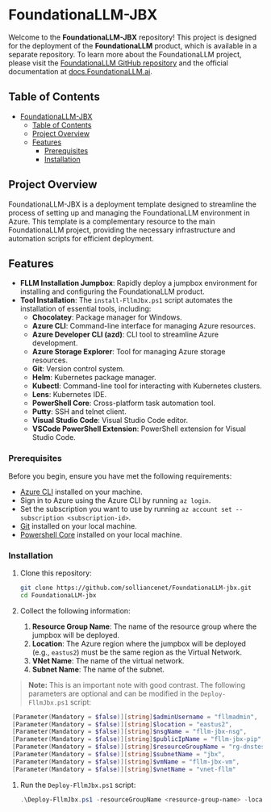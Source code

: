 # FoundationaLLM-JBX

Welcome to the **FoundationaLLM-JBX** repository! This project is designed for the deployment of the **FoundationaLLM** product, which is available in a separate repository. To learn more about the FoundationaLLM project, please visit the [FoundationaLLM GitHub repository](https://github.com/solliancenet/FoundationaLLM) and the official documentation at [docs.FoundationaLLM.ai](https://docs.FoundationaLLM.ai/).

## Table of Contents

- [FoundationaLLM-JBX](#foundationallm-jbx)
  - [Table of Contents](#table-of-contents)
  - [Project Overview](#project-overview)
  - [Features](#features)
    - [Prerequisites](#prerequisites)
    - [Installation](#installation)

## Project Overview

FoundationaLLM-JBX is a deployment template designed to streamline the process of setting up and managing the FoundationaLLM environment in Azure. This template is a complementary resource to the main FoundationaLLM project, providing the necessary infrastructure and automation scripts for efficient deployment.

## Features

- **FLLM Installation Jumpbox**: Rapidly deploy a jumpbox environment for installing and configuring the FoundationaLLM product.
- **Tool Installation**: The `install-FllmJbx.ps1` script automates the installation of essential tools, including:
  - **Chocolatey**: Package manager for Windows.
  - **Azure CLI**: Command-line interface for managing Azure resources.
  - **Azure Developer CLI (azd)**: CLI tool to streamline Azure development.
  - **Azure Storage Explorer**: Tool for managing Azure storage resources.
  - **Git**: Version control system.
  - **Helm**: Kubernetes package manager.
  - **Kubectl**: Command-line tool for interacting with Kubernetes clusters.
  - **Lens**: Kubernetes IDE.
  - **PowerShell Core**: Cross-platform task automation tool.
  - **Putty**: SSH and telnet client.
  - **Visual Studio Code**: Visual Studio Code editor.
  - **VSCode PowerShell Extension**: PowerShell extension for Visual Studio Code.

### Prerequisites

Before you begin, ensure you have met the following requirements:

- [Azure CLI](https://docs.microsoft.com/en-us/cli/azure/install-azure-cli) installed on your machine.
- Sign in to Azure using the Azure CLI by running `az login`.
- Set the subscription you want to use by running `az account set --subscription <subscription-id>`.
- [Git](https://git-scm.com/downloads) installed on your local machine.
- [Powershell Core](https://learn.microsoft.com/powershell/scripting/install/installing-powershell?view=powershell-7.4) installed on your local machine.

### Installation

1. Clone this repository:

   ```bash
   git clone https://github.com/solliancenet/FoundationaLLM-jbx.git
   cd FoundationaLLM-jbx

1. Collect the following information:
   1. **Resource Group Name**: The name of the resource group where the jumpbox will be deployed.
   1. **Location**: The Azure region where the jumpbox will be deployed (e.g., `eastus2`) must be the same region as the Virtual Network.
   1. **VNet Name**: The name of the virtual network.
   1. **Subnet Name**: The name of the subnet.

> **Note:** This is an important note with good contrast.
> The following parameters are optional and can be modified in the `Deploy-FllmJbx.ps1` script:

   ```powershell
    [Parameter(Mandatory = $false)][string]$adminUsername = "fllmadmin",
    [Parameter(Mandatory = $false)][string]$location = "eastus2",
    [Parameter(Mandatory = $false)][string]$nsgName = "fllm-jbx-nsg",
    [Parameter(Mandatory = $false)][string]$publicIpName = "fllm-jbx-pip",
    [Parameter(Mandatory = $false)][string]$resourceGroupName = "rg-dnstest",
    [Parameter(Mandatory = $false)][string]$subnetName = "jbx",
    [Parameter(Mandatory = $false)][string]$vmName = "fllm-jbx-vm",
    [Parameter(Mandatory = $false)][string]$vnetName = "vnet-fllm"
   ```
1. Run the `Deploy-FllmJbx.ps1` script:

   ```powershell
   .\Deploy-FllmJbx.ps1 -resourceGroupName <resource-group-name> -location <azure-region> -vnetName <vnet-name> -subnetName <subnet-name>
   ```